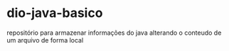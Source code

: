 # dio-java-basico
repositório para armazenar informações do java
alterando o conteudo de um arquivo de forma local
